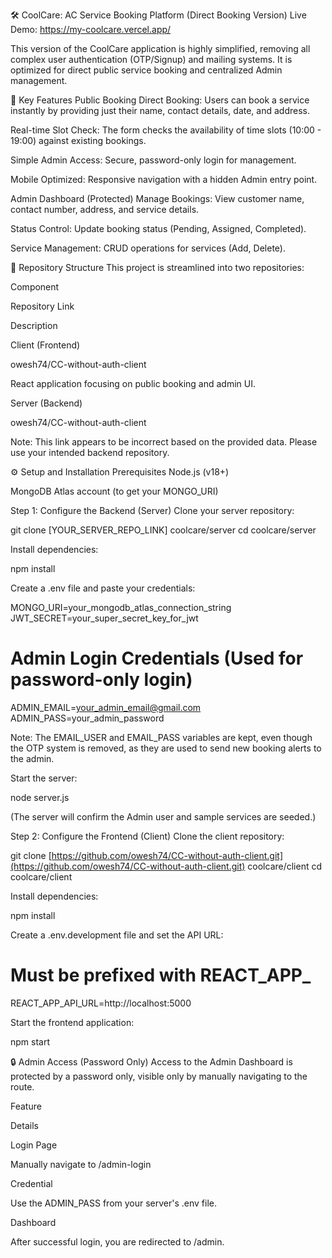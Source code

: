 🛠️ CoolCare: AC Service Booking Platform (Direct Booking Version)
Live Demo: https://my-coolcare.vercel.app/

This version of the CoolCare application is highly simplified, removing all complex user authentication (OTP/Signup) and mailing systems. It is optimized for direct public service booking and centralized Admin management.

🚀 Key Features
Public Booking
Direct Booking: Users can book a service instantly by providing just their name, contact details, date, and address.

Real-time Slot Check: The form checks the availability of time slots (10:00 - 19:00) against existing bookings.

Simple Admin Access: Secure, password-only login for management.

Mobile Optimized: Responsive navigation with a hidden Admin entry point.

Admin Dashboard (Protected)
Manage Bookings: View customer name, contact number, address, and service details.

Status Control: Update booking status (Pending, Assigned, Completed).

Service Management: CRUD operations for services (Add, Delete).

📁 Repository Structure
This project is streamlined into two repositories:

Component

Repository Link

Description

Client (Frontend)

owesh74/CC-without-auth-client

React application focusing on public booking and admin UI.

Server (Backend)

owesh74/CC-without-auth-client

Note: This link appears to be incorrect based on the provided data. Please use your intended backend repository.

⚙️ Setup and Installation
Prerequisites
Node.js (v18+)

MongoDB Atlas account (to get your MONGO_URI)

Step 1: Configure the Backend (Server)
Clone your server repository:

git clone [YOUR_SERVER_REPO_LINK] coolcare/server
cd coolcare/server

Install dependencies:

npm install

Create a .env file and paste your credentials:

MONGO_URI=your_mongodb_atlas_connection_string
JWT_SECRET=your_super_secret_key_for_jwt

# Admin Login Credentials (Used for password-only login)
ADMIN_EMAIL=your_admin_email@gmail.com 
ADMIN_PASS=your_admin_password

Note: The EMAIL_USER and EMAIL_PASS variables are kept, even though the OTP system is removed, as they are used to send new booking alerts to the admin.

Start the server:

node server.js

(The server will confirm the Admin user and sample services are seeded.)

Step 2: Configure the Frontend (Client)
Clone the client repository:

git clone [https://github.com/owesh74/CC-without-auth-client.git](https://github.com/owesh74/CC-without-auth-client.git) coolcare/client
cd coolcare/client

Install dependencies:

npm install

Create a .env.development file and set the API URL:

# Must be prefixed with REACT_APP_
REACT_APP_API_URL=http://localhost:5000

Start the frontend application:

npm start

🔒 Admin Access (Password Only)
Access to the Admin Dashboard is protected by a password only, visible only by manually navigating to the route.

Feature

Details

Login Page

Manually navigate to /admin-login

Credential

Use the ADMIN_PASS from your server's .env file.

Dashboard

After successful login, you are redirected to /admin.